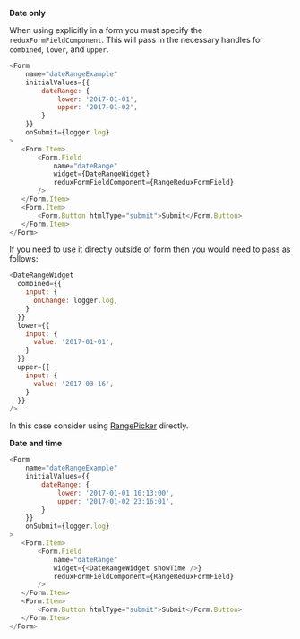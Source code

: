 **Date only**

When using explicitly in a form you must specify the `reduxFormFieldComponent`. This
will pass in the necessary handles for `combined`, `lower`, and `upper`.

```js
<Form
    name="dateRangeExample"
    initialValues={{
        dateRange: {
            lower: '2017-01-01',
            upper: '2017-01-02',
        }
    }}
    onSubmit={logger.log}
>
   <Form.Item>
       <Form.Field
           name="dateRange"
           widget={DateRangeWidget}
           reduxFormFieldComponent={RangeReduxFormField}
       />
   </Form.Item>
   <Form.Item>
       <Form.Button htmlType="submit">Submit</Form.Button>
   </Form.Item>
</Form>
```

If you need to use it directly outside of form then you would need to pass as follows:

```js
<DateRangeWidget
  combined={{
    input: {
      onChange: logger.log,
    }
  }}
  lower={{
    input: {
      value: '2017-01-01',
    }
  }}
  upper={{
    input: {
      value: '2017-03-16',
    }
  }}
/>
```

In this case consider using [RangePicker](https://ant.design/components/date-picker/#RangePicker) directly.

**Date and time**

```js
<Form
    name="dateRangeExample"
    initialValues={{
        dateRange: {
            lower: '2017-01-01 10:13:00',
            upper: '2017-01-02 23:16:01',
        }
    }}
    onSubmit={logger.log}
>
   <Form.Item>
       <Form.Field
           name="dateRange"
           widget={<DateRangeWidget showTime />}
           reduxFormFieldComponent={RangeReduxFormField}
       />
   </Form.Item>
   <Form.Item>
       <Form.Button htmlType="submit">Submit</Form.Button>
   </Form.Item>
</Form>
```
